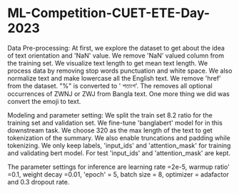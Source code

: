 # ML-Competition-CUET-ETE-Day-2023
Data Pre-processing:
At first, we explore the dataset to get about the idea of text orientation and 'NaN' value. We remove 'NaN' valued column from the training set. We visualize text length to get mean text length. We process data by removing stop words punctuation and white space. We also normalize text and make lowercase all the English text. We remove 'href' from the dataset. "%" is converted to ' শতাংশ'. The removes all optional occurrences of ZWNJ or ZWJ from Bangla text. One more thing we did was convert the emoji to text.

Modeling and parameter setting:
We split the train set 8.2 ratio for the training set and validation set. We fine-tune 'banglabert' model for in this downstream task. We choose 320 as the max length of the text to get tokenization of the summary. We also enable truncations and padding while tokenizing. We only keep labels, 'input_ids' and 'attention_mask' for training and validating bert model. For test 'input_ids' and 'attention_mask' are kept.

The parameter settings for inference are learning rate =2e-5, warmup ratio' =0.1, weight decay =0.01, 'epoch' = 5, batch size = 8, optimizer = adafactor and 0.3 dropout rate.
